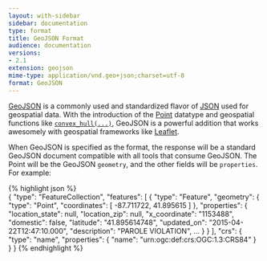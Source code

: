 ```yaml
---
layout: with-sidebar
sidebar: documentation
type: format 
title: GeoJSON Format
audience: documentation
versions:
- 2.1
extension: geojson
mime-type: application/vnd.geo+json;charset=utf-8
format: GeoJSON 
---
```


[GeoJSON](http://geojson.org/) is a commonly used and standardized flavor of [JSON](/docs/formats/json.html) used for geospatial data. With the introduction of the [Point](/docs/datatypes/point.html) datatype and geospatial functions like [`convex_hull(...)`](/docs/functions/convex_hull.html), GeoJSON is a powerful addition that works awesomely with geospatial frameworks like [Leaflet](http://leafletjs.com/).

When GeoJSON is specified as the format, the response will be a standard GeoJSON document compatible with all tools that consume GeoJSON. The Point will be the GeoJSON `geometry`, and the other fields will be `properties`. For example:

{% highlight json %}    
{
  "type": "FeatureCollection",
  "features": [
    {
      "type": "Feature",
      "geometry": {
        "type": "Point",
        "coordinates": [
          -87.711722,
          41.895615
        ]
      },
      "properties": {
        "location_state": null,
        "location_zip": null,
        "x_coordinate": "1153488",
        "domestic": false,
        "latitude": "41.895614748",
        "updated_on": "2015-04-22T12:47:10.000",
        "description": "PAROLE VIOLATION",
        ...
      }
    }
  ],
  "crs": {
    "type": "name",
    "properties": {
      "name": "urn:ogc:def:crs:OGC:1.3:CRS84"
    }
  }
}
{% endhighlight %}

